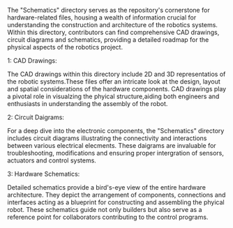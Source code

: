 The "Schematics" directory serves as the repository's cornerstone for hardware-related files, housing a wealth of information crucial for understanding the construction and architecture of the robotics systems. Within this directory, contributors can find comprehensive CAD drawings, circuit diagrams and schematics, providing a detailed roadmap for the physical aspects of the robotics project.

1: CAD Drawings:

The CAD drawings within this directory include 2D and 3D representatios of the robotic systems.These files offer an intricate look at the design, layout and spatial considerations of the hardware components. CAD drawings play a pivotal role in visualzing the phyical structure,aiding both engineers and enthusiasts in understanding the assembly of the robot.

2: Circuit Daigrams:

For a deep dive into the electronic components, the "Schematics" directory includes circuit diagrams illustrating the connectivity and interactions between various electrical elecments. These daigrams are invaluable for troubleshooting, modifications and ensuring proper intergration of sensors, actuators and control systems.

3: Hardware Schematics:

Detailed schematics provide a bird's-eye view of the entire hardware architecture. They depict the arrangement of components, connections and interfaces acting as a blueprint for constructing and assembling the phyical robot. These schematics guide not only builders but also serve as a reference point for collaborators contributing to the control programs.


